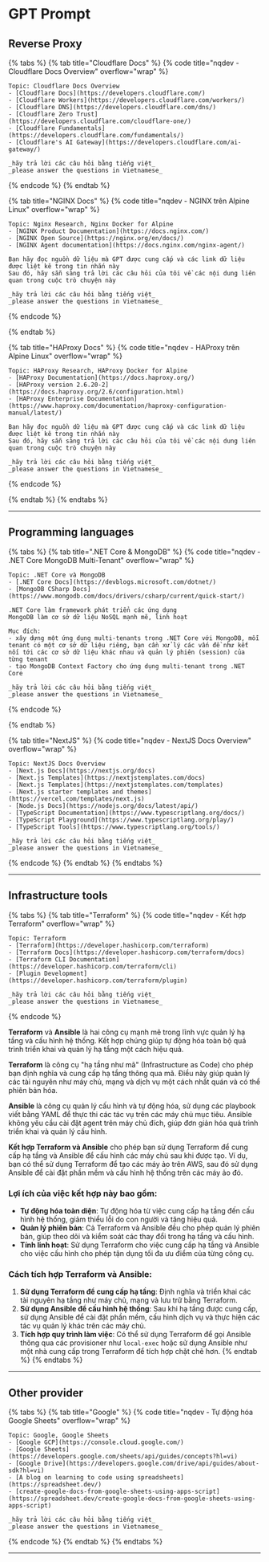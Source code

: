 # GPT Prompt

## Reverse Proxy

{% tabs %}
{% tab title="Cloudflare Docs" %}
{% code title="nqdev - Cloudflare Docs Overview" overflow="wrap" %}
```
Topic: Cloudflare Docs Overview
- [Cloudflare Docs](https://developers.cloudflare.com/)
- [Cloudflare Workers](https://developers.cloudflare.com/workers/)
- [Cloudflare DNS](https://developers.cloudflare.com/dns/)
- [Cloudflare Zero Trust](https://developers.cloudflare.com/cloudflare-one/)
- [Cloudflare Fundamentals](https://developers.cloudflare.com/fundamentals/)
- [Cloudflare's AI Gateway](https://developers.cloudflare.com/ai-gateway/)

_hãy trả lời các câu hỏi bằng tiếng việt_
_please answer the questions in Vietnamese_
```
{% endcode %}
{% endtab %}

{% tab title="NGINX Docs" %}
{% code title="nqdev - NGINX trên Alpine Linux" overflow="wrap" %}
```
Topic: Nginx Research, Nginx Docker for Alpine
- [NGINX Product Documentation](https://docs.nginx.com/)
- [NGINX Open Source](https://nginx.org/en/docs/)
- [NGINX Agent documentation](https://docs.nginx.com/nginx-agent/)

Bạn hãy đọc nguồn dữ liệu mà GPT được cung cấp và các link dữ liệu được liệt kê trong tin nhắn này
Sau đó, hãy sẵn sàng trả lời các câu hỏi của tôi về các nội dung liên quan trong cuộc trò chuyện này

_hãy trả lời các câu hỏi bằng tiếng việt_
_please answer the questions in Vietnamese_
```
{% endcode %}


{% endtab %}

{% tab title="HAProxy Docs" %}
{% code title="nqdev - HAProxy trên Alpine Linux" overflow="wrap" %}
```
Topic: HAProxy Research, HAProxy Docker for Alpine
- [HAProxy Documentation](https://docs.haproxy.org/)
- [HAProxy version 2.6.20-2](https://docs.haproxy.org/2.6/configuration.html)
- [HAProxy Enterprise Documentation](https://www.haproxy.com/documentation/haproxy-configuration-manual/latest/)

Bạn hãy đọc nguồn dữ liệu mà GPT được cung cấp và các link dữ liệu được liệt kê trong tin nhắn này
Sau đó, hãy sẵn sàng trả lời các câu hỏi của tôi về các nội dung liên quan trong cuộc trò chuyện này

_hãy trả lời các câu hỏi bằng tiếng việt_
_please answer the questions in Vietnamese_
```
{% endcode %}


{% endtab %}
{% endtabs %}

***

## Programming languages

{% tabs %}
{% tab title=".NET Core & MongoDB" %}
{% code title="nqdev - .NET Core MongoDB Multi-Tenant" overflow="wrap" %}
```
Topic: .NET Core và MongoDB
- [.NET Core Docs](https://devblogs.microsoft.com/dotnet/)
- [MongoDB CSharp Docs](https://www.mongodb.com/docs/drivers/csharp/current/quick-start/)

.NET Core làm framework phát triển các ứng dụng
MongoDB làm cơ sở dữ liệu NoSQL mạnh mẽ, linh hoạt

Mục đích:
- xây dựng một ứng dụng multi-tenants trong .NET Core với MongoDB, mỗi tenant có một cơ sở dữ liệu riêng, bạn cần xử lý các vấn đề như kết nối tới các cơ sở dữ liệu khác nhau và quản lý phiên (session) của từng tenant
- tạo MongoDB Context Factory cho ứng dụng multi-tenant trong .NET Core

_hãy trả lời các câu hỏi bằng tiếng việt_
_please answer the questions in Vietnamese_
```
{% endcode %}


{% endtab %}

{% tab title="NextJS" %}
{% code title="nqdev - NextJS Docs Overview" overflow="wrap" %}
```
Topic: NextJS Docs Overview
- [Next.js Docs](https://nextjs.org/docs)
- [Next.js Templates](https://nextjstemplates.com/docs)
- [Next.js Templates](https://nextjstemplates.com/templates)
- [Next.js starter templates and themes](https://vercel.com/templates/next.js)
- [Node.js Docs](https://nodejs.org/docs/latest/api/)
- [TypeScript Documentation](https://www.typescriptlang.org/docs/)
- [TypeScript Playground](https://www.typescriptlang.org/play/)
- [TypeScript Tools](https://www.typescriptlang.org/tools/)

_hãy trả lời các câu hỏi bằng tiếng việt_
_please answer the questions in Vietnamese_
```
{% endcode %}
{% endtab %}
{% endtabs %}

***

## Infrastructure tools

{% tabs %}
{% tab title="Terraform" %}
{% code title="nqdev - Kết hợp Terraform" overflow="wrap" %}
```
Topic: Terraform
- [Terraform](https://developer.hashicorp.com/terraform)
- [Terraform Docs](https://developer.hashicorp.com/terraform/docs)
- [Terraform CLI Documentation](https://developer.hashicorp.com/terraform/cli)
- [Plugin Development](https://developer.hashicorp.com/terraform/plugin)

_hãy trả lời các câu hỏi bằng tiếng việt_
_please answer the questions in Vietnamese_
```
{% endcode %}

**Terraform** và **Ansible** là hai công cụ mạnh mẽ trong lĩnh vực quản lý hạ tầng và cấu hình hệ thống. Kết hợp chúng giúp tự động hóa toàn bộ quá trình triển khai và quản lý hạ tầng một cách hiệu quả.

**Terraform** là công cụ "hạ tầng như mã" (Infrastructure as Code) cho phép bạn định nghĩa và cung cấp hạ tầng thông qua mã. Điều này giúp quản lý các tài nguyên như máy chủ, mạng và dịch vụ một cách nhất quán và có thể phiên bản hóa.

**Ansible** là công cụ quản lý cấu hình và tự động hóa, sử dụng các playbook viết bằng YAML để thực thi các tác vụ trên các máy chủ mục tiêu. Ansible không yêu cầu cài đặt agent trên máy chủ đích, giúp đơn giản hóa quá trình triển khai và quản lý cấu hình.

**Kết hợp Terraform và Ansible** cho phép bạn sử dụng Terraform để cung cấp hạ tầng và Ansible để cấu hình các máy chủ sau khi được tạo. Ví dụ, bạn có thể sử dụng Terraform để tạo các máy ảo trên AWS, sau đó sử dụng Ansible để cài đặt phần mềm và cấu hình hệ thống trên các máy ảo đó.



### **Lợi ích của việc kết hợp này** bao gồm:

* **Tự động hóa toàn diện**: Tự động hóa từ việc cung cấp hạ tầng đến cấu hình hệ thống, giảm thiểu lỗi do con người và tăng hiệu quả.
* **Quản lý phiên bản**: Cả Terraform và Ansible đều cho phép quản lý phiên bản, giúp theo dõi và kiểm soát các thay đổi trong hạ tầng và cấu hình.
* **Tính linh hoạt**: Sử dụng Terraform cho việc cung cấp hạ tầng và Ansible cho việc cấu hình cho phép tận dụng tối đa ưu điểm của từng công cụ.

### **Cách tích hợp Terraform và Ansible**:

1. **Sử dụng Terraform để cung cấp hạ tầng**: Định nghĩa và triển khai các tài nguyên hạ tầng như máy chủ, mạng và lưu trữ bằng Terraform.
2. **Sử dụng Ansible để cấu hình hệ thống**: Sau khi hạ tầng được cung cấp, sử dụng Ansible để cài đặt phần mềm, cấu hình dịch vụ và thực hiện các tác vụ quản lý khác trên các máy chủ.
3. **Tích hợp quy trình làm việc**: Có thể sử dụng Terraform để gọi Ansible thông qua các provisioner như `local-exec` hoặc sử dụng Ansible như một nhà cung cấp trong Terraform để tích hợp chặt chẽ hơn.
{% endtab %}
{% endtabs %}

***

## Other provider

{% tabs %}
{% tab title="Google" %}
{% code title="nqdev - Tự động hóa Google Sheets" overflow="wrap" %}
```
Topic: Google, Google Sheets
- [Google GCP](https://console.cloud.google.com/)
- [Google Sheets](https://developers.google.com/sheets/api/guides/concepts?hl=vi)
- [Google Drive](https://developers.google.com/drive/api/guides/about-sdk?hl=vi)
- [A blog on learning to code using spreadsheets](https://spreadsheet.dev/)
- [create-google-docs-from-google-sheets-using-apps-script](https://spreadsheet.dev/create-google-docs-from-google-sheets-using-apps-script)

_hãy trả lời các câu hỏi bằng tiếng việt_
_please answer the questions in Vietnamese_
```
{% endcode %}
{% endtab %}
{% endtabs %}

***


